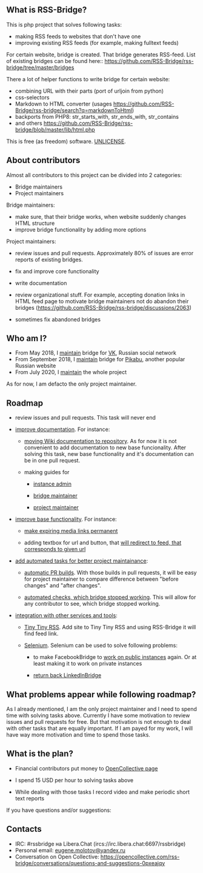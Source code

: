 What is RSS-Bridge?
-------------------

This is php project that solves following tasks:

- making RSS feeds to websites that don't have one
- improving existing RSS feeds (for example, making fulltext feeds)

For certain website, bridge is created.
That bridge generates RSS-feed.
List of existing bridges can be found here:: https://github.com/RSS-Bridge/rss-bridge/tree/master/bridges

There a lot of helper functions to write bridge for certain website:

- combining URL with their parts (port of urljoin from python)
- css-selectors
- Markdown to HTML converter (usages https://github.com/RSS-Bridge/rss-bridge/search?q=markdownToHtml)
- backports from PHP8: str_starts_with, str_ends_with, str_contains
- and others https://github.com/RSS-Bridge/rss-bridge/blob/master/lib/html.php

This is free (as freedom) software.
[UNLICENSE](https://github.com/RSS-Bridge/rss-bridge/blob/master/UNLICENSE).

About contributors
------------------

Almost all contributors to this project can be divided into 2 categories:

- Bridge maintainers
- Project maintainers

Bridge maintainers:

- make sure, that their bridge works, when website suddenly changes HTML structure
- improve bridge functionality by adding more options

Project maintainers:

- review issues and pull requests.
Approximately 80% of issues are error reports of existing bridges.

- fix and improve core functionality

- write documentation

- review organizational stuff.
For example, accepting donation links in HTML feed page to motivate bridge maintainers not do abandon their bridges (https://github.com/RSS-Bridge/rss-bridge/discussions/2063)

- sometimes fix abandoned bridges

Who am I?
---------

- From May 2018, I [maintain](https://github.com/RSS-Bridge/rss-bridge/commits/master/bridges/VkBridge.php) bridge for [VK](https://vk.com), Russian social network
- From September 2018, I [maintain](https://github.com/RSS-Bridge/rss-bridge/commits/master/bridges/PikabuBridge.php) bridge for [Pikabu](https://pikabu.ru), another popular Russian website
- From July 2020, I [maintain](https://github.com/RSS-Bridge/rss-bridge/issues/1660) the whole project

As for now, I am defacto the only project maintainer.

Roadmap
-------

- review issues and pull requests. This task will never end

- [improve documentation](https://github.com/RSS-Bridge/rss-bridge/projects/1). For instance:

  - [moving Wiki documentation to repository](https://github.com/RSS-Bridge/rss-bridge/issues/2356).
  As for now it is not convenient to add documentation to new base funcionality.
  After solving this task, new base functionality and it's documentation can be in one pull request.

  - making guides for

    - [instance admin](https://github.com/RSS-Bridge/rss-bridge/issues/2364)

    - [bridge maintainer](https://github.com/RSS-Bridge/rss-bridge/issues/2388)

    - [project maintainer](https://github.com/RSS-Bridge/rss-bridge/issues/2389)

- [improve base functionality](https://github.com/RSS-Bridge/rss-bridge/projects/2). For instance:

  - [make expiring media links permanent](https://github.com/RSS-Bridge/rss-bridge/issues/2365)

  - adding textbox for url and button, that [will redirect to feed, that corresponds to given url](https://github.com/RSS-Bridge/rss-bridge/issues/2360)

- [add automated tasks for better project maintainance](https://github.com/RSS-Bridge/rss-bridge/projects/3):

  - [automatic PR builds](https://github.com/RSS-Bridge/rss-bridge/issues/2362).
  With those builds in pull requests, it will be easy for project maintainer to compare difference between "before changes" and "after changes".

  - [automated checks, which bridge stopped working](https://github.com/RSS-Bridge/rss-bridge/issues/2280).
  This will allow for any contributor to see, which bridge stopped working.

- [integration with other services and tools](https://github.com/RSS-Bridge/rss-bridge/projects/4):

  - [Tiny Tiny RSS](https://github.com/RSS-Bridge/rss-bridge/issues/2361).
  Add site to Tiny Tiny RSS and using RSS-Bridge it will find feed link.

  - [Selenium](https://github.com/RSS-Bridge/rss-bridge/issues/2400).
  Selenium can be used to solve following problems:

    - to make FacebookBridge to [work on public instances](https://github.com/RSS-Bridge/rss-bridge/issues/2047) again. Or at least making it to work on private instances

    - [return back LinkedInBridge](https://github.com/RSS-Bridge/rss-bridge/issues/2400)

What problems appear while following roadmap?
---------------------------------------------

As I already mentioned, I am the only project maintainer and I need to spend time with solving tasks above.
Currently I have some motivation to review issues and pull requests for free.
But that motivation is not enough to deal with other tasks that are equally important.
If I am payed for my work, I will have way more motivation and time to spend those tasks.

What is the plan?
-----------------

- Financial contributors put money to [OpenCollective page](https://opencollective.com/rss-bridge)

- I spend 15 USD per hour to solving tasks above

- While dealing with those tasks I record video and make periodic short text reports

If you have questions and/or suggestions:


Contacts
--------

- IRC: #rssbridge на Libera.Chat (ircs://irc.libera.chat:6697/rssbridge)
- Personal email: eugene.molotov@yandex.ru
- Conversation on Open Collective: https://opencollective.com/rss-bridge/conversations/questions-and-suggestions-0pxeajqy
